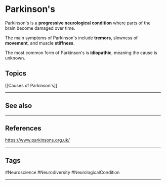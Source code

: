 # Parkinson's

Parkinson's is a **progressive neurological condition** where parts of the brain become damaged over time.

The main symptoms of Parkinson's include **tremors**, slowness of **movement**, and muscle **stiffness**.

The most common form of Parkinson's is **idiopathic**, meaning the cause is unknown.
## Topics

[[Causes of Parkinson's]]

---
## See also

---
## References

https://www.parkinsons.org.uk/

---
## Tags

#Neuroscience #Neurodiversity #NeurologicalCondition

---

